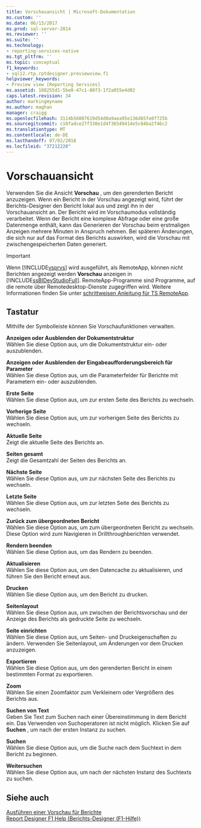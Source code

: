 ```yaml
---
title: Vorschauansicht | Microsoft-Dokumentation
ms.custom: ''
ms.date: 06/13/2017
ms.prod: sql-server-2014
ms.reviewer: ''
ms.suite: ''
ms.technology:
- reporting-services-native
ms.tgt_pltfrm: ''
ms.topic: conceptual
f1_keywords:
- sql12.rtp.rptdesigner.previewview.f1
helpviewer_keywords:
- Preview view [Reporting Services]
ms.assetid: 108255d1-5be8-47c1-80f3-1f2a055e4d02
caps.latest.revision: 34
author: markingmyname
ms.author: maghan
manager: craigg
ms.openlocfilehash: 3114b56007619d54d0a9aea95e136d65fe0f725b
ms.sourcegitcommit: c18fadce27f330e1d4f36549414e5c84ba2f46c2
ms.translationtype: MT
ms.contentlocale: de-DE
ms.lasthandoff: 07/02/2018
ms.locfileid: "37212220"
---
```

# <a name="preview-view"></a>Vorschauansicht
  Verwenden Sie die Ansicht **Vorschau** , um den gerenderten Bericht anzuzeigen. Wenn ein Bericht in der Vorschau angezeigt wird, führt der Berichts-Designer den Bericht lokal aus und zeigt ihn in der Vorschauansicht an. Der Bericht wird im Vorschaumodus vollständig verarbeitet. Wenn der Bericht eine komplexe Abfrage oder eine große Datenmenge enthält, kann das Generieren der Vorschau beim erstmaligen Anzeigen mehrere Minuten in Anspruch nehmen. Bei späteren Änderungen, die sich nur auf das Format des Berichts auswirken, wird die Vorschau mit zwischengespeicherten Daten generiert.  
  
> [!IMPORTANT]  
>  Wenn [!INCLUDE[vsprvs](../../includes/vsprvs-md.md)] wird ausgeführt, als RemoteApp, können nicht Berichten angezeigt werden **Vorschau** anzeigen in [!INCLUDE[ssBIDevStudioFull](../../includes/ssbidevstudiofull-md.md)]. RemoteApp-Programme sind Programme, auf die remote über Remotedesktop-Dienste zugegriffen wird. Weitere Informationen finden Sie unter [schrittweisen Anleitung für TS RemoteApp](http://technet.microsoft.com/library/cc730673\(WS.10\).aspx).  
  
## <a name="options"></a>Tastatur  
 Mithilfe der Symbolleiste können Sie Vorschaufunktionen verwalten.  
  
 **Anzeigen oder Ausblenden der Dokumentstruktur**  
 Wählen Sie diese Option aus, um die Dokumentstruktur ein- oder auszublenden.  
  
 **Anzeigen oder Ausblenden der Eingabeaufforderungsbereich für Parameter**  
 Wählen Sie diese Option aus, um die Parameterfelder für Berichte mit Parametern ein- oder auszublenden.  
  
 **Erste Seite**  
 Wählen Sie diese Option aus, um zur ersten Seite des Berichts zu wechseln.  
  
 **Vorherige Seite**  
 Wählen Sie diese Option aus, um zur vorherigen Seite des Berichts zu wechseln.  
  
 **Aktuelle Seite**  
 Zeigt die aktuelle Seite des Berichts an.  
  
 **Seiten gesamt**  
 Zeigt die Gesamtzahl der Seiten des Berichts an.  
  
 **Nächste Seite**  
 Wählen Sie diese Option aus, um zur nächsten Seite des Berichts zu wechseln.  
  
 **Letzte Seite**  
 Wählen Sie diese Option aus, um zur letzten Seite des Berichts zu wechseln.  
  
 **Zurück zum übergeordneten Bericht**  
 Wählen Sie diese Option aus, um zum übergeordneten Bericht zu wechseln. Diese Option wird zum Navigieren in Drillthroughberichten verwendet.  
  
 **Rendern beenden**  
 Wählen Sie diese Option aus, um das Rendern zu beenden.  
  
 **Aktualisieren**  
 Wählen Sie diese Option aus, um den Datencache zu aktualisieren, und führen Sie den Bericht erneut aus.  
  
 **Drucken**  
 Wählen Sie diese Option aus, um den Bericht zu drucken.  
  
 **Seitenlayout**  
 Wählen Sie diese Option aus, um zwischen der Berichtsvorschau und der Anzeige des Berichts als gedruckte Seite zu wechseln.  
  
 **Seite einrichten**  
 Wählen Sie diese Option aus, um Seiten- und Druckeigenschaften zu ändern. Verwenden Sie Seitenlayout, um Änderungen vor dem Drucken anzuzeigen.  
  
 **Exportieren**  
 Wählen Sie diese Option aus, um den gerenderten Bericht in einem bestimmten Format zu exportieren.  
  
 **Zoom**  
 Wählen Sie einen Zoomfaktor zum Verkleinern oder Vergrößern des Berichts aus.  
  
 **Suchen von Text**  
 Geben Sie Text zum Suchen nach einer Übereinstimmung in dem Bericht ein. Das Verwenden von Suchoperatoren ist nicht möglich. Klicken Sie auf **Suchen** , um nach der ersten Instanz zu suchen.  
  
 **Suchen**  
 Wählen Sie diese Option aus, um die Suche nach dem Suchtext in dem Bericht zu beginnen.  
  
 **Weitersuchen**  
 Wählen Sie diese Option aus, um nach der nächsten Instanz des Suchtexts zu suchen.  
  
## <a name="see-also"></a>Siehe auch  
 [Ausführen einer Vorschau für Berichte](../reports/previewing-reports.md)   
 [Report Designer F1 Help (Berichts-Designer (F1-Hilfe))](report-designer-f1-help.md)  
  
  
